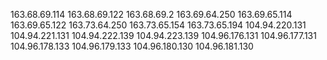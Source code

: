 163.68.69.114
163.68.69.122
163.68.69.2
163.69.64.250
163.69.65.114
163.69.65.122
163.73.64.250
163.73.65.154
163.73.65.194
104.94.220.131
104.94.221.131
104.94.222.139
104.94.223.139
104.96.176.131
104.96.177.131
104.96.178.133
104.96.179.133
104.96.180.130
104.96.181.130
